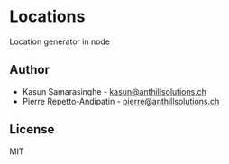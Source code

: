 Locations
=========

Location generator in node

Author
------

* Kasun Samarasinghe - <kasun@anthillsolutions.ch>
* Pierre Repetto-Andipatin - <pierre@anthillsolutions.ch>

License
-------

MIT
